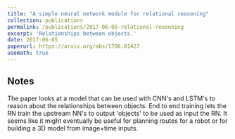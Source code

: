 ```yaml
---
title: "A simple neural network module for relational reasoning"
collection: publications
permalink: /publications/2017-06-05-relational-reasoning
excerpt: 'Relationships between objects.'
date: 2017-06-05
paperurl: https://arxiv.org/abs/1706.01427
usemath: true
---
```


## Notes

The paper looks at a model that can be used with CNN's and LSTM's to reason about the relationships between objects.
End to end training lets the RN train the upstream NN's to output 'objects' to be used as input the RN.
It seems like it might eventually be useful for planning routes for a robot or for building a 3D model from image+time inputs.
